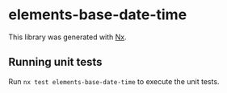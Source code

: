 # elements-base-date-time

This library was generated with [Nx](https://nx.dev).

## Running unit tests

Run `nx test elements-base-date-time` to execute the unit tests.
